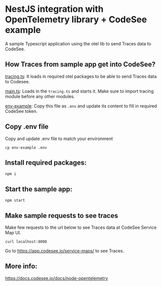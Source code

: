 # NestJS integration with OpenTelemetry library + CodeSee example

A sample Typescript application using the otel lib to send Traces data to CodeSee.

## How Traces from sample app get into CodeSee?

[tracing.ts](src/tracing.ts): It loads in required otel packages to be able to send Traces data to Codesee.

[main.ts](src/main.ts): Loads in the `tracing.ts` and starts it. Make sure to import tracing module before any other modules.

[env-example](env-example): Copy this file as `.env` and update its content to fill in required CodeSee token.

## Copy .env file

Copy and update .env file to match your environment

```
cp env-example .env
```

## Install required packages:

```
npm i
```

## Start the sample app:

```
npm start
```

## Make sample requests to see traces

Make few requests to the url below to see Traces data at CodeSee Service Map UI.

```
curl localhost:8080
```

Go to https://app.codesee.io/service-maps/ to see Traces.

## More info:

https://docs.codesee.io/docs/node-opentelemetry

